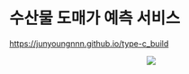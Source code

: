 # 수산물 도매가 예측 서비스

https://junyoungnnn.github.io/type-c_build

<div align=center>
  
  <img src="https://github.com/user-attachments/assets/75e0f23e-5517-49d6-b122-252f6f6c4efe" target="_blank">

</div>
